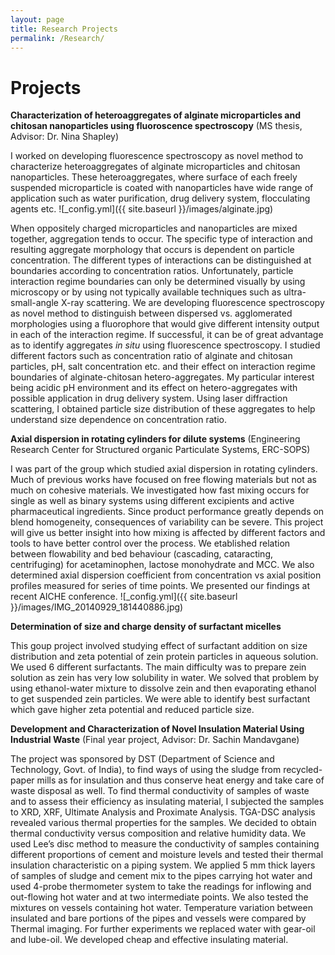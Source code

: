 ```yaml
---
layout: page
title: Research Projects
permalink: /Research/
---
```

    
# Projects

**Characterization of heteroaggregates of alginate microparticles and chitosan nanoparticles using fluoroscence spectroscopy** 
(MS thesis, Advisor: Dr. Nina Shapley)

I worked on developing fluorescence spectroscopy as novel method to characterize heteroaggregates of alginate microparticles and chitosan nanoparticles. These heteroaggregates, where surface of each freely suspended microparticle is coated with nanoparticles have wide range of application such as water purification, drug delivery system, flocculating agents etc. 
![_config.yml]({{ site.baseurl }}/images/alginate.jpg)


When oppositely charged microparticles and nanoparticles are mixed together, aggregation tends to occur. The specific type of interaction and resulting aggregate morphology that occurs is dependent on particle concentration. The different types of interactions can be distinguished at boundaries according to concentration ratios. Unfortunately, particle interaction regime boundaries can only be determined visually by using microscopy or by using not typically available techniques such as ultra-small-angle X-ray scattering. We are developing fluorescence spectroscopy as novel method to distinguish between dispersed vs. agglomerated morphologies using a fluorophore that would give different intensity output in each of the interaction regime. If successful, it can be of great advantage as to identify aggregates *in* *situ* using fluorescence spectroscopy. I studied different factors such as concentration ratio of alginate and chitosan particles, pH, salt concentration etc. and their effect on interaction regime boundaries of alginate-chitosan hetero-aggregates. My particular interest being acidic pH environment and its effect on hetero-aggregates with possible application in drug delivery system. Using laser diffraction scattering, I obtained particle size distribution of these aggregates to help understand size dependence on concentration ratio.

**Axial dispersion in rotating cylinders for dilute systems** 
(Engineering Research Center for Structured organic Particulate Systems, ERC-SOPS)

I was part of the group which studied axial dispersion in rotating cylinders. Much of previous works have focused on free flowing materials but not as much on cohesive materials.  We investigated how fast mixing occurs for single as well as binary systems using different excipients and active pharmaceutical ingredients. Since product performance greatly depends on blend homogeneity, consequences of variability can be severe. This project will give us better insight into how mixing is affected by different factors and tools to have better control over the process. We etablished relation between flowability and bed behaviour (cascading, cataracting, centrifuging) for acetaminophen, lactose monohydrate and MCC. We also determined axial dispersion coefficient from concentration vs axial position profiles measured for series of time points. We presented our findings at recent AICHE conference. 
![_config.yml]({{ site.baseurl }}/images/IMG_20140929_181440886.jpg)


**Determination of size and charge density of surfactant micelles**

This goup project involved studying effect of surfactant addition on size distribution and zeta potential of zein protein particles in aqueous solution. We used 6 different surfactants. The main difficulty was to prepare zein solution as zein has very low solubility in water. We solved that problem by using ethanol-water mixture to dissolve zein and then evaporating ethanol to get suspended zein particles. We were able to identify best surfactant which gave higher zeta potential and reduced particle size. 

**Development and Characterization of Novel Insulation Material Using Industrial Waste** 
(Final year project, Advisor: Dr. Sachin Mandavgane)

The project was sponsored by DST (Department of Science and Technology, Govt. of India), to find ways of using the sludge from recycled-paper mills as for insulation and thus conserve heat energy and take care of waste disposal as well.  To find thermal conductivity of samples of waste and to assess their efficiency as insulating material, I subjected the samples to XRD, XRF, Ultimate Analysis and Proximate Analysis.  TGA-DSC analysis revealed various thermal properties for the samples.  We decided to obtain thermal conductivity versus composition and relative humidity data.  We used Lee’s disc method to measure the conductivity of samples containing different proportions of cement and moisture levels and tested their thermal insulation characteristic on a piping system. We applied 5 mm thick layers of samples of sludge and cement mix to the pipes carrying hot water and used 4-probe thermometer system to take the readings for inflowing and out-flowing hot water and at two intermediate points.  We also tested the mixtures on vessels containing hot water.  Temperature variation between insulated and bare portions of the pipes and vessels were compared by Thermal imaging. For further experiments we replaced water with gear-oil and lube-oil.  We developed cheap and effective insulating material.
